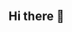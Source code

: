 
<!--![gato burro voando no espaço de capacete gif](/kity_space.gif) !-->
<!--<img src="/kity_space.gif" alt="gato%20burro%20no%20espaço" width="60px" height="60px" /> !-->
<div style='background-image: "/kity_space.gif"'>
  
## Hi there 👋

</div>

<!--
**ddr669/ddr669** is a ✨ _special_ ✨ repository because its `README.md` (this file) appears on your GitHub profile.

Here are some ideas to get you started:

- 🔭 I’m currently working on ...
- 🌱 I’m currently learning ...
- 👯 I’m looking to collaborate on ...
- 🤔 I’m looking for help with ...
- 💬 Ask me about ...
- 📫 How to reach me: ...
- 😄 Pronouns: ...
- ⚡ Fun fact: ...
-->
